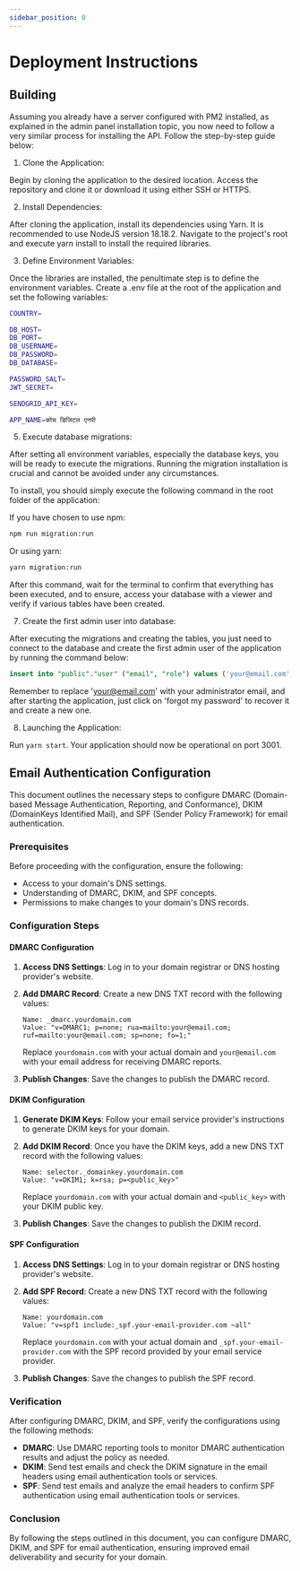 ```yaml
---
sidebar_position: 0
---
```


# Deployment Instructions

## Building

Assuming you already have a server configured with PM2 installed, as explained in the admin panel installation topic, you now need to follow a very similar process for installing the API. Follow the step-by-step guide below:

1. Clone the Application:

Begin by cloning the application to the desired location. Access the repository and clone it or download it using either SSH or HTTPS.

2. Install Dependencies:

After cloning the application, install its dependencies using Yarn. It is recommended to use NodeJS version 18.18.2. Navigate to the project's root and execute yarn install to install the required libraries.

3. Define Environment Variables:

Once the libraries are installed, the penultimate step is to define the environment variables. Create a .env file at the root of the application and set the following variables:

```bash
COUNTRY=

DB_HOST=
DB_PORT=
DB_USERNAME=
DB_PASSWORD=
DB_DATABASE=

PASSWORD_SALT=
JWT_SECRET=

SENDGRID_API_KEY=

APP_NAME=कोच डिजिटल एनपी
```

5. Execute database migrations:

After setting all environment variables, especially the database keys, you will be ready to execute the migrations. Running the migration installation is crucial and cannot be avoided under any circumstances.

To install, you should simply execute the following command in the root folder of the application:

If you have chosen to use npm:

```bash
npm run migration:run
```

Or using yarn:

```bash
yarn migration:run
```

After this command, wait for the terminal to confirm that everything has been executed, and to ensure, access your database with a viewer and verify if various tables have been created.

7. Create the first admin user into database:

After executing the migrations and creating the tables, you just need to connect to the database and create the first admin user of the application by running the command below:

```sql
insert into "public"."user" ("email", "role") values ('your@email.com', 'admin');
```

Remember to replace 'your@email.com' with your administrator email, and after starting the application, just click on 'forgot my password' to recover it and create a new one.

8. Launching the Application:

Run `yarn start`. Your application should now be operational on port 3001.

## Email Authentication Configuration

This document outlines the necessary steps to configure DMARC (Domain-based Message Authentication, Reporting, and Conformance), DKIM (DomainKeys Identified Mail), and SPF (Sender Policy Framework) for email authentication.

### Prerequisites

Before proceeding with the configuration, ensure the following:

- Access to your domain's DNS settings.
- Understanding of DMARC, DKIM, and SPF concepts.
- Permissions to make changes to your domain's DNS records.

### Configuration Steps

#### DMARC Configuration

1. **Access DNS Settings**: Log in to your domain registrar or DNS hosting provider's website.

2. **Add DMARC Record**: Create a new DNS TXT record with the following values:

   ```
   Name: _dmarc.yourdomain.com
   Value: "v=DMARC1; p=none; rua=mailto:your@email.com; ruf=mailto:your@email.com; sp=none; fo=1;"
   ```

   Replace `yourdomain.com` with your actual domain and `your@email.com` with your email address for receiving DMARC reports.

3. **Publish Changes**: Save the changes to publish the DMARC record.

#### DKIM Configuration

1. **Generate DKIM Keys**: Follow your email service provider's instructions to generate DKIM keys for your domain.

2. **Add DKIM Record**: Once you have the DKIM keys, add a new DNS TXT record with the following values:

   ```
   Name: selector._domainkey.yourdomain.com
   Value: "v=DKIM1; k=rsa; p=<public_key>"
   ```

   Replace `yourdomain.com` with your actual domain and `<public_key>` with your DKIM public key.

3. **Publish Changes**: Save the changes to publish the DKIM record.

#### SPF Configuration

1. **Access DNS Settings**: Log in to your domain registrar or DNS hosting provider's website.

2. **Add SPF Record**: Create a new DNS TXT record with the following values:

   ```
   Name: yourdomain.com
   Value: "v=spf1 include:_spf.your-email-provider.com ~all"
   ```

   Replace `yourdomain.com` with your actual domain and `_spf.your-email-provider.com` with the SPF record provided by your email service provider.

3. **Publish Changes**: Save the changes to publish the SPF record.

### Verification

After configuring DMARC, DKIM, and SPF, verify the configurations using the following methods:

- **DMARC**: Use DMARC reporting tools to monitor DMARC authentication results and adjust the policy as needed.
- **DKIM**: Send test emails and check the DKIM signature in the email headers using email authentication tools or services.
- **SPF**: Send test emails and analyze the email headers to confirm SPF authentication using email authentication tools or services.

### Conclusion

By following the steps outlined in this document, you can configure DMARC, DKIM, and SPF for email authentication, ensuring improved email deliverability and security for your domain.
